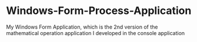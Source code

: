 # Windows-Form-Process-Application 
 My Windows Form Application, which is the 2nd version of the mathematical operation application I developed in the console application

